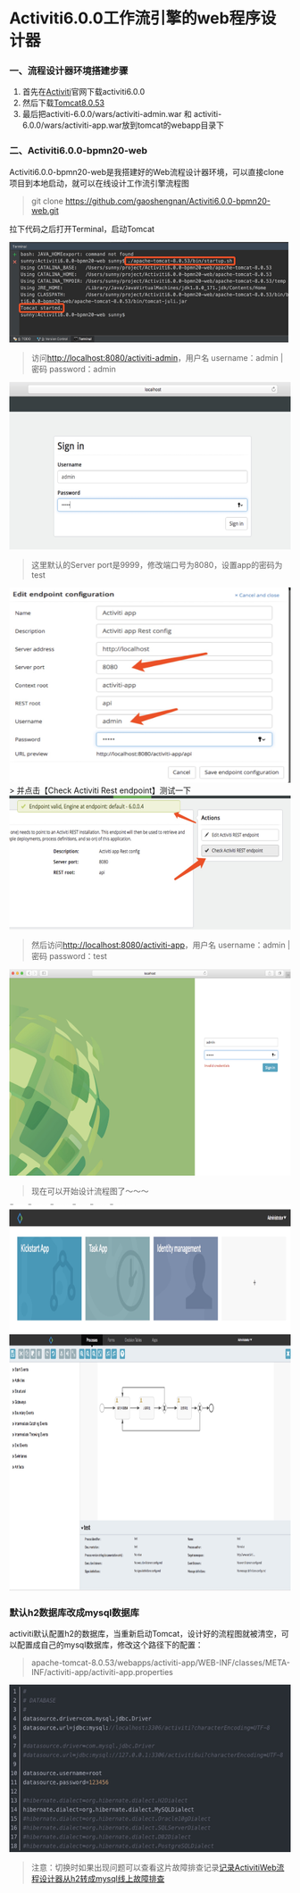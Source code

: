 # Activiti6.0.0工作流引擎的web程序设计器

### 一、流程设计器环境搭建步骤

1. 首先在[Activiti](https://www.activiti.org/)官网下载activiti6.0.0
2. 然后下载[Tomcat8.0.53](http://mirror.bit.edu.cn/apache/tomcat/)
3. 最后把activiti-6.0.0/wars/activiti-admin.war 和 activiti-6.0.0/wars/activiti-app.war放到tomcat的webapp目录下

### 二、Activiti6.0.0-bpmn20-web
Activiti6.0.0-bpmn20-web是我搭建好的Web流程设计器环境，可以直接clone项目到本地启动，就可以在线设计工作流引擎流程图

> git clone https://github.com/gaoshengnan/Activiti6.0.0-bpmn20-web.git

拉下代码之后打开Terminal，启动Tomcat
<div align="left"><img src="/picture/startTomcat.png" height="180" width="500" >

> 访问[http://localhost:8080/activiti-admin](http://localhost:8080/activiti-admin)，用户名 username：admin   |  密码 password：admin
<div align="left"><img src="/picture/loginAdmin.png" height="300" width="600" >

> 这里默认的Server port是9999，修改端口号为8080，设置app的密码为test
<div align="left"><img src="/picture/updatePortPass.png" height="350" width="530" >
> 并点击【Check Activiti Rest endpoint】测试一下
<div align="left"><img src="/picture/check.png" height="240" width="600" >


> 然后访问[http://localhost:8080/activiti-app](http://localhost:8080/activiti-app)，用户名 username：admin | 密码 password：test
<div align="left"><img src="/picture/loginApp.png" height="370" width="750" >

> 现在可以开始设计流程图了～～～

<div align="left"><img src="/picture/appMain.png" height="230" width="800" >
<div align="left"><img src="/picture/bpmn.png" height="460" width="950" >



### 默认h2数据库改成mysql数据库
activiti默认配置h2的数据库，当重新启动Tomcat，设计好的流程图就被清空，可以配置成自己的mysql数据库，修改这个路径下的配置：

> apache-tomcat-8.0.53/webapps/activiti-app/WEB-INF/classes/META-INF/activiti-app/activiti-app.properties
  
<div align="left"><img src="/picture/data.png" height="300" width="550" >

> 注意：切换时如果出现问题可以查看这片故障排查记录[记录ActivitiWeb流程设计器从h2转成mysql线上故障排查
](http://seina.top/2019/01/17/activitiWebH2ToMysql/)


